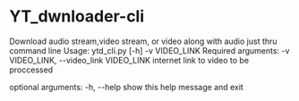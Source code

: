 # YT_dwnloader-cli
Download audio stream,video stream, or video along with audio just thru command line
Usage:
ytd_cli.py [-h] -v VIDEO_LINK
Required arguments:
 -v VIDEO_LINK, --video_link VIDEO_LINK
                        internet link to video to be proccessed
                        
optional arguments:
  -h, --help            show this help message and exit

